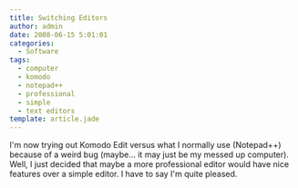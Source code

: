 ```yaml
---
title: Switching Editors
author: admin
date: 2008-06-15 5:01:01
categories:
  - Software
tags:
  - computer
  - komodo
  - notepad++
  - professional
  - simple
  - text editors
template: article.jade
---
```


I'm now trying out Komodo Edit versus what I normally use (Notepad++) because of a weird bug (maybe... it may just be my messed up computer). Well, I just decided that maybe a more professional editor would have nice features over a simple editor. I have to say I'm quite pleased.
